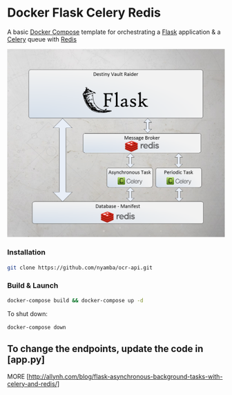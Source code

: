 # Docker Flask Celery Redis

A basic [Docker Compose](https://docs.docker.com/compose/) template for orchestrating a [Flask](http://flask.pocoo.org/) application & a [Celery](http://www.celeryproject.org/) queue with [Redis](https://redis.io/)

![Queue architect](https://github.com/Tsevel/ocr-api/blob/master/img.png)

### Installation

```bash
git clone https://github.com/nyamba/ocr-api.git
```

### Build & Launch

```bash
docker-compose build && docker-compose up -d 
```



To shut down:

```bash
docker-compose down
```

To change the endpoints, update the code in [app.py]
---

MORE [http://allynh.com/blog/flask-asynchronous-background-tasks-with-celery-and-redis/]
